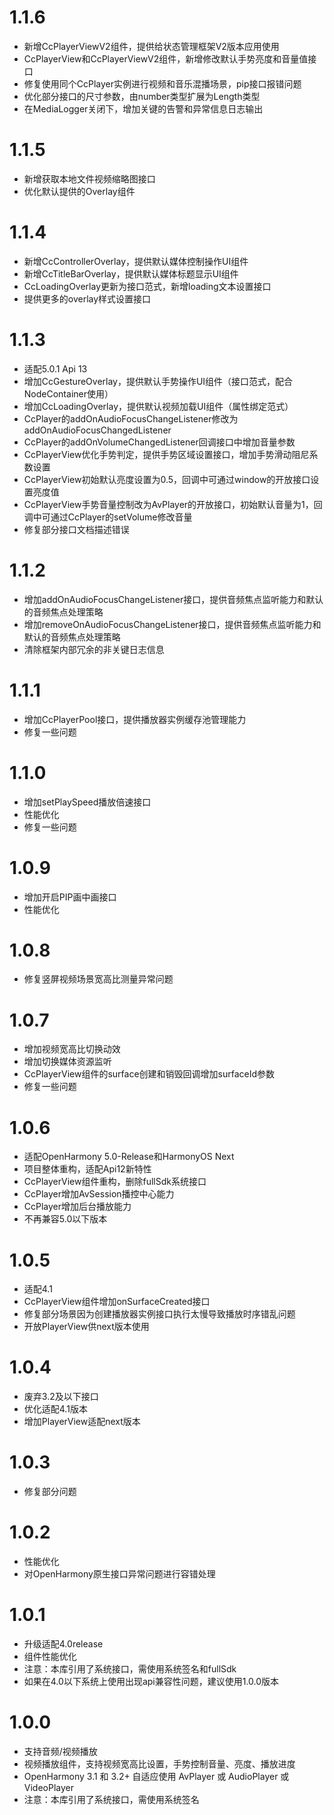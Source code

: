 # 1.1.6

- 新增CcPlayerViewV2组件，提供给状态管理框架V2版本应用使用
- CcPlayerView和CcPlayerViewV2组件，新增修改默认手势亮度和音量值接口
- 修复使用同个CcPlayer实例进行视频和音乐混播场景，pip接口报错问题
- 优化部分接口的尺寸参数，由number类型扩展为Length类型
- 在MediaLogger关闭下，增加关键的告警和异常信息日志输出

# 1.1.5

- 新增获取本地文件视频缩略图接口
- 优化默认提供的Overlay组件

# 1.1.4

- 新增CcControllerOverlay，提供默认媒体控制操作UI组件
- 新增CcTitleBarOverlay，提供默认媒体标题显示UI组件
- CcLoadingOverlay更新为接口范式，新增loading文本设置接口
- 提供更多的overlay样式设置接口

# 1.1.3

- 适配5.0.1 Api 13
- 增加CcGestureOverlay，提供默认手势操作UI组件（接口范式，配合NodeContainer使用）
- 增加CcLoadingOverlay，提供默认视频加载UI组件（属性绑定范式）
- CcPlayer的addOnAudioFocusChangeListener修改为addOnAudioFocusChangedListener
- CcPlayer的addOnVolumeChangedListener回调接口中增加音量参数
- CcPlayerView优化手势判定，提供手势区域设置接口，增加手势滑动阻尼系数设置
- CcPlayerView初始默认亮度设置为0.5，回调中可通过window的开放接口设置亮度值
- CcPlayerView手势音量控制改为AvPlayer的开放接口，初始默认音量为1，回调中可通过CcPlayer的setVolume修改音量
- 修复部分接口文档描述错误

# 1.1.2

- 增加addOnAudioFocusChangeListener接口，提供音频焦点监听能力和默认的音频焦点处理策略
- 增加removeOnAudioFocusChangeListener接口，提供音频焦点监听能力和默认的音频焦点处理策略
- 清除框架内部冗余的非关键日志信息

# 1.1.1

- 增加CcPlayerPool接口，提供播放器实例缓存池管理能力
- 修复一些问题

# 1.1.0

- 增加setPlaySpeed播放倍速接口
- 性能优化
- 修复一些问题

# 1.0.9

- 增加开启PIP画中画接口
- 性能优化

# 1.0.8

- 修复竖屏视频场景宽高比测量异常问题

# 1.0.7

- 增加视频宽高比切换动效
- 增加切换媒体资源监听
- CcPlayerView组件的surface创建和销毁回调增加surfaceId参数
- 修复一些问题

# 1.0.6

- 适配OpenHarmony 5.0-Release和HarmonyOS Next
- 项目整体重构，适配Api12新特性
- CcPlayerView组件重构，删除fullSdk系统接口
- CcPlayer增加AvSession播控中心能力
- CcPlayer增加后台播放能力
- 不再兼容5.0以下版本

# 1.0.5

- 适配4.1
- CcPlayerView组件增加onSurfaceCreated接口
- 修复部分场景因为创建播放器实例接口执行太慢导致播放时序错乱问题
- 开放PlayerView供next版本使用

# 1.0.4

- 废弃3.2及以下接口
- 优化适配4.1版本
- 增加PlayerView适配next版本

# 1.0.3

- 修复部分问题

# 1.0.2

- 性能优化
- 对OpenHarmony原生接口异常问题进行容错处理

# 1.0.1

- 升级适配4.0release
- 组件性能优化
- 注意：本库引用了系统接口，需使用系统签名和fullSdk
- 如果在4.0以下系统上使用出现api兼容性问题，建议使用1.0.0版本

# 1.0.0

- 支持音频/视频播放
- 视频播放组件，支持视频宽高比设置，手势控制音量、亮度、播放进度
- OpenHarmony 3.1 和 3.2+ 自适应使用 AvPlayer 或 AudioPlayer 或 VideoPlayer
- 注意：本库引用了系统接口，需使用系统签名
